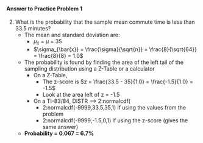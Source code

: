 #### Answer to Practice Problem 1
2. What is the probability that the sample mean commute time is less than 33.5 minutes?
    * The mean and standard deviation are:
        * $\mu_{\bar{x}}$ = $\mu$ = 35
        * $\sigma_{\bar{x}} = \frac{\sigma}{\sqrt{n}} = \frac{8}{\sqrt{64}} = \frac{8}{8} = 1.0$
    * The probability is found by finding the area of the left tail of the sampling distribution using a Z-Table or a calculator
        * On a Z-Table,
            * The z-score is $z = \frac{33.5 - 35}{1.0} = \frac{-1.5}{1.0} = -1.5$
            * Look at the area left of z = -1.5
        * On a TI-83/84, DISTR --> 2:normalcdf(
            * 2:normalcdf(-9999,33.5,35,1) if using the values from the problem
            * 2:normalcdf(-9999,-1.5,0,1) if using the z-score (gives the same answer)
    * __Probability = 0.067 = 6.7\%__